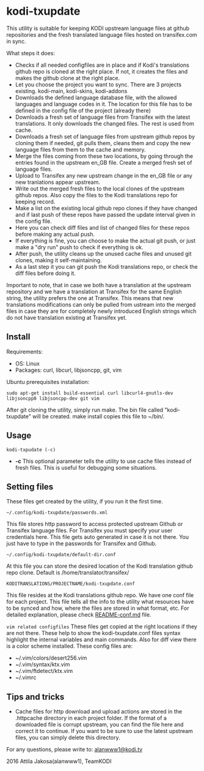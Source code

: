 kodi-txupdate
=============

This utility is suitable for keeping KODI upstream language files at github repositories and the fresh translated language files hosted on transifex.com in sync.

What steps it does:
* Checks if all needed configfiles are in place and if Kodi's translations github repo is cloned at the right place. If not, it creates the files and makes the github clone at the right place.
* Let you choose the project you want to sync. There are 3 projects existing. kodi-main, kodi-skins, kodi-addons
* Downloads the defined language database file, with the allowed languages and language codes in it. The location for this file has to be defined in the config file of the project (already there)
* Downloads a fresh set of language files from Transifex with the latest translations. It only downloads the changed files. The rest is used from cache.
* Downloads a fresh set of language files from upstream github repos by cloning them if needed, git pulls them, cleans them and copy the new language files from them to the cache and memory.
* Merge the files coming from these two locations, by going through the entries found in the upstream en_GB file. Create a merged fresh set of language files.
* Upload to Transifex any new upstream change in the en_GB file or any new tranlations appear upstream.
* Write out the merged fresh files to the local clones of the upstream github repos. Also copy the files to the Kodi translations repo for keeping record.
* Make a list on the existing local github repo clones if they have changed and if last push of these repos have passed the update interval given in the config file.
* Here you can check diff files and list of changed files for these repos before making any actual push.
* If everything is fine, you can choose to make the actual git push, or just make a "dry run" push to check if everything is ok.
* After push, the utility cleans up the unused cache files and unused git clones, making it self-maintaining.
* As a last step it you can git push the Kodi translations repo, or check the diff files before doing it.

Important to note, that in case we both have a translation at the upstream repository and we have a translation at Transifex for the same English string, the utility prefers the one at Transifex. This means that new translations modifications can only be pulled from ustream into the merged files in case they are for completely newly introduced English strings which do not have translation existing at Transifex yet.

## Install
Requirements:
* OS: Linux
* Packages: curl, libcurl, libjsoncpp, git, vim

Ubuntu prerequisites installation:
```
sudo apt-get install build-essential curl libcurl4-gnutls-dev libjsoncpp0 libjsoncpp-dev git vim
```
After git cloning the utility, simply run make. The bin file called "kodi-txupdate" will be created.
make install copies this file to ~/bin/.

## Usage


`kodi-txpudate (-c)`


  * **-c** This optional parameter tells the utility to use cache files instead of fresh files. This is useful for debugging some situations.

## Setting files
These files get created by the utility, if you run it the first time.


`~/.config/kodi-txupdate/passwords.xml`

This file stores http password to access protected upstream Github or Transifex language files. For Transifex you must specify your user credentials here.
This file gets auto generated in case it is not there. You just have to type in the passwords for Transifex and Github.


`~/.config/kodi-txupdate/default-dir.conf`

   At this file you can store the desired location of the Kodi translation github repo clone. Default is /home/translator/transifex/

`KODITRANSLATIONS/PROJECTNAME/kodi-txupdate.conf`

   This file resides at the Kodi translations github repo. We have one conf file for each project. This file tells all the info to the utility what resources have to be synced and how, where the files are stored in what format, etc.
   For detailed explanation, please check [README-conf.md](README-conf.md) file.

`vim related configfiles`
  These files get copied at the right locations if they are not there. These help to show the kodi-txupdate.conf files syntax highlight the internal variables and main commands.
  Also for diff view there is a color scheme installed. These config files are:
  * ~/.vim/colors/desert256.vim
  * ~/.vim/syntax/ktx.vim
  * ~/.vim/ftdetect/ktx.vim
  * ~/.vimrc

## Tips and tricks
* Cache files for http download and upload actions are stored in the .httpcache directory in each project folder. If the format of a downloaded file is corrupt upstream, you can find the file here and correct it to continue. If you want to be sure to use the latest upstream files, you can simply delete this directory.

For any questions, please write to: alanwww1@kodi.tv

2016 Attila Jakosa(alanwww1), TeamKODI
